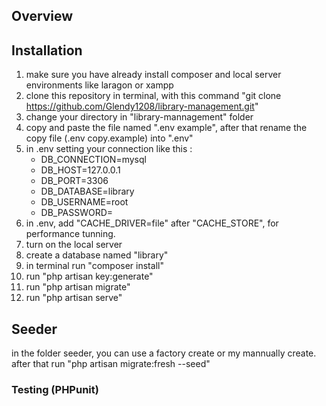 ## Overview



## Installation
1. make sure you have already install composer and local server environments like laragon or xampp
2. clone this repository in terminal, with this command "git clone  https://github.com/Glendy1208/library-management.git"
3. change your directory in "library-mannagement" folder
4. copy and paste the file named ".env example", after that rename the copy file (.env copy.example) into ".env"
5. in .env setting your connection like this :
    - DB_CONNECTION=mysql
    - DB_HOST=127.0.0.1
    - DB_PORT=3306
    - DB_DATABASE=library
    - DB_USERNAME=root
    - DB_PASSWORD=
5. in .env, add "CACHE_DRIVER=file" after "CACHE_STORE", for performance tunning.
6. turn on the local server
7. create a database named "library"
8. in terminal run "composer install"
9. run "php artisan key:generate"
10. run "php artisan migrate"
11. run "php artisan serve"

## Seeder
in the folder seeder, you can use a factory create or my mannually create. <br>
after that run "php artisan migrate:fresh --seed"

### Testing (PHPunit)


